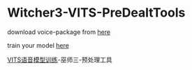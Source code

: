 # Witcher3-VITS-PreDealtTools

download voice-package from [here](https://www.nexusmods.com/witcher3/mods/3058?tab=files)

train your model [here](https://colab.research.google.com/drive/1_Ma71L6uGbtt6UQyA3FjqW2lcZ5Bjck-#scrollTo=uQBR9zXQGJrn)

[VITS语音模型训练](https://colab.research.google.com/drive/1_Ma71L6uGbtt6UQyA3FjqW2lcZ5Bjck-#scrollTo=uQBR9zXQGJrn)-巫师三-预处理工具
